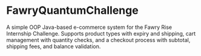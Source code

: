 # FawryQuantumChallenge
A simple OOP Java-based e-commerce system for the Fawry Rise Internship Challenge. Supports product types with expiry and shipping, cart management with quantity checks, and a checkout process with subtotal, shipping fees, and balance validation.

